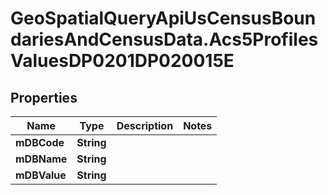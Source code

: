 # GeoSpatialQueryApiUsCensusBoundariesAndCensusData.Acs5ProfilesValuesDP0201DP020015E

## Properties

Name | Type | Description | Notes
------------ | ------------- | ------------- | -------------
**mDBCode** | **String** |  | 
**mDBName** | **String** |  | 
**mDBValue** | **String** |  | 


